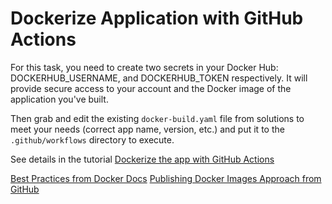 # Dockerize Application with GitHub Actions

For this task, you need to create two secrets in your Docker Hub: DOCKERHUB_USERNAME, and DOCKERHUB_TOKEN respectively. It will provide secure access to your account and the Docker image of the application you've built.

Then grab and edit the existing `docker-build.yaml` file from solutions to meet your needs (correct app name, version, etc.)  and put it to the `.github/workflows` directory to execute.

See details in the tutorial [Dockerize the app with GitHub Actions](https://www.youtube.com/watch?v=rx3N8MImP9k)

[Best Practices from Docker Docs](https://docs.docker.com/ci-cd/github-actions/)
[Publishing Docker Images Approach from GitHub](https://docs.github.com/en/actions/guides/publishing-docker-images)
